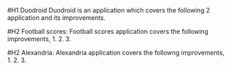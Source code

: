 #H1 Duodroid
Duodroid is an application which covers the following 2 application and its improvements.

#H2 Football scores:
Football scores application covers the following improvements,
1.
2.
3.

#H2 Alexandria:
Alexandria application covers the followng improvements,
1.
2.
3.